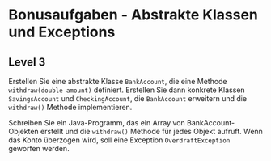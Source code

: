 # Bonusaufgaben - Abstrakte Klassen und Exceptions
## Level 3

Erstellen Sie eine abstrakte Klasse `BankAccount`, die eine Methode `withdraw(double amount)` definiert. Erstellen Sie dann konkrete Klassen `SavingsAccount` und `CheckingAccount`, die `BankAccount` erweitern und die `withdraw()` Methode implementieren.

Schreiben Sie ein Java-Programm, das ein Array von BankAccount-Objekten erstellt und die `withdraw()` Methode für jedes Objekt aufruft. Wenn das Konto überzogen wird, soll eine Exception `OverdraftException` geworfen werden.